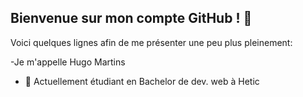 ## Bienvenue sur mon compte GitHub ! 👋

Voici quelques lignes afin de me présenter une peu plus pleinement:

  -Je m'appelle Hugo Martins
  
  - :school: Actuellement étudiant en Bachelor de dev. web à Hetic

